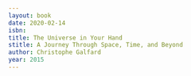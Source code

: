 ```yaml
---
layout: book
date: 2020-02-14
isbn: 
title: The Universe in Your Hand
stitle: A Journey Through Space, Time, and Beyond
author: Christophe Galfard
year: 2015
---
```

